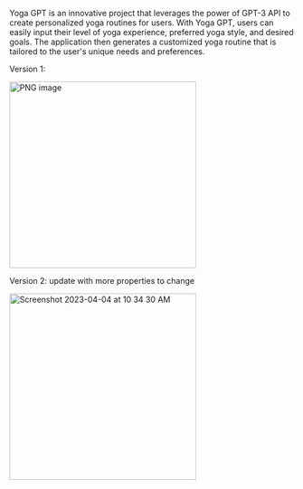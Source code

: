 Yoga GPT is an innovative project that leverages the power of GPT-3 API to create personalized yoga routines for users. With Yoga GPT, users can easily input their level of yoga experience, preferred yoga style, and desired goals. The application then generates a customized yoga routine that is tailored to the user's unique needs and preferences.


Version 1:


<img width="330" alt="PNG image" src="https://user-images.githubusercontent.com/90585643/229844326-38f69463-35f2-4906-b6f3-8930eee6ad31.png">

Version 2: update with more properties to change

<img width="330" alt="Screenshot 2023-04-04 at 10 34 30 AM" src="https://user-images.githubusercontent.com/90585643/229844360-668bef63-ec49-4108-9b39-253785544091.png">
